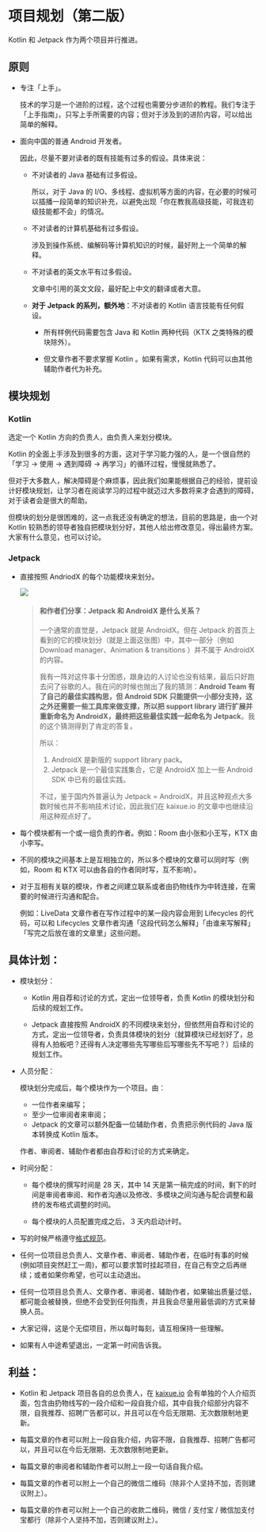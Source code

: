 # 项目规划（第二版）

Kotlin 和 Jetpack 作为两个项目并行推进。

## 原则

- 专注「上手」。

  技术的学习是一个进阶的过程，这个过程也需要分步进阶的教程。我们专注于「上手指南」，只写上手所需要的内容；但对于涉及到的进阶内容，可以给出简单的解释。
  
- 面向中国的普通 Android 开发者。

  因此，尽量不要对读者的既有技能有过多的假设。具体来说：

  - 不对读者的 Java 基础有过多假设。

    所以，对于 Java 的 I/O、多线程、虚拟机等方面的内容，在必要的时候可以插播一段简单的知识补充，以避免出现「你在教我高级技能，可我连初级技能都不会」的情况。
  
  - 不对读者的计算机基础有过多假设。
  
    涉及到操作系统、编解码等计算机知识的时候，最好附上一个简单的解释。
    
  - 不对读者的英文水平有过多假设。
  
    文章中引用的英文文段，最好配上中文的翻译或者大意。
    
  - **对于 Jetpack 的系列，额外地**：不对读者的 Kotlin 语言技能有任何假设。
  
    - 所有样例代码需要包含 Java 和 Kotlin 两种代码（KTX 之类特殊的模块除外）。
    
    - 但文章作者不要求掌握 Kotlin 。如果有需求，Kotlin 代码可以由其他辅助作者代为补充。

## 模块规划

### Kotlin

选定一个 Kotlin 方向的负责人，由负责人来划分模块。

Kotlin 的全面上手涉及到很多的方面，这对于学习能力强的人，是一个很自然的「学习 → 使用 → 遇到障碍 → 再学习」的循环过程，慢慢就熟悉了。

但对于大多数人，解决障碍是个麻烦事，因此我们如果能根据自己的经验，提前设计好模块规划，让学习者在阅读学习的过程中就迈过大多数将来才会遇到的障碍，对于读者会是很大的帮助。

但模块的划分是很困难的，这一点我还没有确定的想法，目前的思路是，由一个对 Kotlin 较熟悉的领导者独自把模块划分好，其他人给出修改意见，得出最终方案。大家有什么意见，也可以讨论。

### Jetpack

- 直接按照 AndriodX 的每个功能模块来划分。

  ![](https://s2.ax1x.com/2019/01/14/Fx1s4H.png)

  > #### 和作者们分享：Jetpack 和 AndroidX 是什么关系？
  >
  > 一个通常的直觉是，Jetpack 就是 AndroidX。但在 Jetpack 的首页上看到的它的模块划分（就是上面这张图）中，其中一部分（例如 Download manager、Animation & transitions ）并不属于 AndroidX 的内容。
  >
  > 我有一阵对这件事十分困惑，跟身边的人讨论也没有结果，最后只好跑去问了谷歌的人。我在问的时候也抛出了我的猜测：**Android Team 有了自己的最佳实践构思，但 Android SDK 只能提供一小部分支持，这之外还需要一些工具库来做支撑，所以把 support library 进行扩展并重新命名为 AndroidX，最终把这些最佳实践一起命名为 Jetpack**。我的这个猜测得到了肯定的答复。
  >
  > 所以：
  >
  > 1. AndroidX 是新版的 support library pack。
  > 2. Jetpack 是一个最佳实践集合，它是 AndroidX 加上一些 Android SDK 中已有的最佳实践。
  >
  > 不过，鉴于国内外普遍认为 Jetpack = AndroidX，并且这种观点大多数时候也并不影响技术讨论，因此我们在 kaixue.io 的文章中也继续沿用这种观点好了。

- 每个模块都有一个或一组负责的作者。例如：Room 由小张和小王写，KTX 由小李写。

- 不同的模块之间基本上是互相独立的，所以多个模块的文章可以同时写（例如，Room 和 KTX 可以由各自的作者同时写，互不影响）。

- 对于互相有关联的模块，作者之间建立联系或者由扔物线作为中转连接，在需要的时候进行沟通和配合。

  例如：LiveData 文章作者在写作过程中的某一段内容会用到 Lifecycles 的代码，可以和 Lifecycles 文章作者沟通「这段代码怎么解释」「由谁来写解释」「写完之后放在谁的文章里」这些问题。

## 具体计划：

- 模块划分：

  - Kotlin 用自荐和讨论的方式，定出一位领导者，负责 Kotlin 的模块划分和后续的规划工作。

  - Jetpack 直接按照 AndroidX 的不同模块来划分，但依然用自荐和讨论的方式，定出一位领导者，负责具体模块的划分（就算模块已经划好了，总得有人拍板吧？还得有人决定哪些先写哪些后写哪些先不写吧？）后续的规划工作。

- 人员分配：

  模块划分完成后，每个模块作为一个项目。由：

  - 一位作者来编写；
  - 至少一位审阅者来审阅；
  - Jetpack 的文章可以额外配备一位辅助作者，负责把示例代码的 Java 版本转换成 Kotlin 版本。

  作者、审阅者、辅助作者都由自荐和讨论的方式来确定。

- 时间分配：

  - 每个模块的撰写时间是 28 天，其中 14 天是第一稿完成的时间，剩下的时间是审阅者审阅、和作者沟通以及修改、多模块之间沟通与配合调整和最终的发布格式调整的时间。

  - 每个模块的人员配置完成之后， 3 天内启动计时。

- 写的时候严格遵守[格式规范](https://github.com/kaixueio/kaixue-docs/blob/master/%E6%96%87%E7%AB%A0%E6%A0%BC%E5%BC%8F%E8%A7%84%E8%8C%83.md)。

- 任何一位项目总负责人、文章作者、审阅者、辅助作者，在临时有事的时候(例如项目突然赶工一周)，都可以要求暂时挂起项目，在自己有空之后再继续；或者如果你希望，也可以主动退出。

- 任何一位项目总负责人、文章作者、审阅者、辅助作者，如果输出质量过低，都可能会被替换，但绝不会受到任何指责，并且我会尽量用最低调的方式来替换人员。

- 大家记得，这是个无偿项目，所以每时每刻，请互相保持一些理解。

- 如果有人中途希望退出，一定第一时间告诉我。

## 利益：

- Kotlin 和 Jetpack 项目各自的总负责人，在 [kaixue.io](https://kaixue.io) 会有单独的个人介绍页面，包含由扔物线写的一段介绍和一段自我介绍，其中自我介绍部分内容不限，自我推荐、招聘广告都可以，并且可以在今后无限期、无次数限制地更新。

- 每篇文章的作者可以附上一段自我介绍，内容不限，自我推荐、招聘广告都可以，并且可以在今后无限期、无次数限制地更新。
  
- 每篇文章的审阅者和辅助作者可以附上一段一句话自我介绍。
  
- 每篇文章的作者可以附上一个自己的微信二维码（除非个人坚持不加，否则建议附上）。
  
- 每篇文章的作者可以附上一个自己的收款二维码，微信 / 支付宝 / 微信加支付宝都行（除非个人坚持不加，否则建议附上）。
